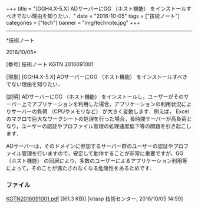 ﻿+++
title = "[GGH4.X-5.X] ADサーバーにGG （ホスト機能） をインストールすべきでない理由を知りたい．"
date = "2016-10-05"
tags = ["技術ノート"]
categories = ["tech"]
banner = "img/technote.jpg"
+++

-----------------------------------------------------------------------------------------------------------------------------

*技術ノート

2016/10/05*


[番号]
技術ノート KGTN 2016091001

[現象]
[GGH4.X-5.X] ADサーバーにGG （ホスト機能）
をインストールすべきでない理由を知りたい．

[説明]
ADサーバーにGG （ホスト機能）
をインストールし，ユーザーがそのサーバー上でアプリケーションを利用した場合，アプリケーションの利用状況によりサーバーの負荷
（CPUやメモリなど） が大きく変動します．例えば， Excel
のマクロで巨大なワークシートの処理を行った場合，長時間サーバーが高負荷となり，ユーザーの認証やプロファイル管理の処理速度低下等の問題を引き起こします．

ADサーバーは，そのドメインに参加するサーバー群のユーザーの認証やプロファイル管理を行いますので，安定して動作することが非常に重要ですが，GG
（ホスト機能）
の同居により，多数のユーザーによるアプリケーション利用等によって，そのことが満たされなくなる危険性をあるためです．


### ファイル

 
 


[KGTN2016091001.pdf](http://techreport.kitasp.net/attachments/download/3058/KGTN2016091001.pdf)
 [(61.3 KB)] [kitasp 技術センター, 2016/10/05
14:59]


 


 

